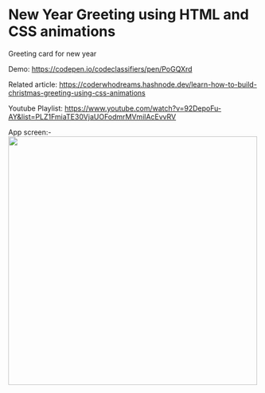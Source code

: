 # New Year Greeting using HTML and CSS animations 
Greeting card for new year   
 
Demo: https://codepen.io/codeclassifiers/pen/PoGQXrd   

Related article: https://coderwhodreams.hashnode.dev/learn-how-to-build-christmas-greeting-using-css-animations  

Youtube Playlist: https://www.youtube.com/watch?v=92DepoFu-AY&list=PLZ1FmiaTE30VjaUOFodmrMVmilAcEvvRV

App screen:-  
<img src="https://res.cloudinary.com/dk22rcdch/image/upload/v1616861653/Blogimages/Screenshot_2021-03-27_at_9.44.08_PM_ax587v.png" width="500px" />
